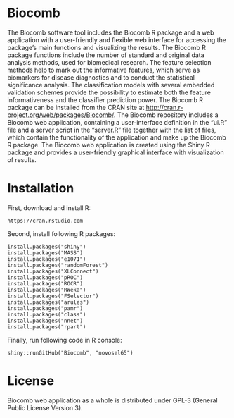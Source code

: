 # Biocomb
The Biocomb software tool includes the Biocomb R package and a web application with a user-friendly and flexible web interface for accessing the package’s main functions and visualizing the results. The Biocomb R package functions include the number of standard and original data analysis methods, used for biomedical research. The feature selection methods help to mark out the informative features, which serve as biomarkers for disease diagnostics and to conduct the statistical significance analysis. The classification models with several embedded validation schemes provide the possibility to estimate both the feature informativeness and the classifier prediction power. The Biocomb R package can be installed from the CRAN site at http://cran.r-project.org/web/packages/Biocomb/.
The Biocomb repository includes a Biocomb web application, containing a user-interface definition in the “ui.R” file and a server script in the “server.R” file together with the list of files, which contain the functionality of the application and make up the Biocomb R package. The Biocomb web application is created using the Shiny R package and provides a user-friendly graphical interface with visualization of results. 

# Installation
First, download and install R:

    https://cran.rstudio.com

Second, install following R packages:

    install.packages("shiny")
    install.packages("MASS")
    install.packages("e1071")
    install.packages("randomForest")
    install.packages("XLConnect")
    install.packages("pROC")
    install.packages("ROCR")
    install.packages("RWeka")
    install.packages("FSelector")
    install.packages("arules")
    install.packages("pamr")
    install.packages("class")
    install.packages("nnet")
    install.packages("rpart")

Finally, run following code in R console:

    shiny::runGitHub("Biocomb", "novosel65")

# License

Biocomb web application as a whole is distributed under GPL-3 (General Public License Version 3).

